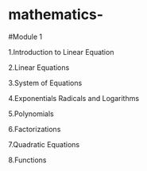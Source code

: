 # mathematics-
#Module 1

1.Introduction to Linear Equation

2.Linear Equations

3.System of Equations

4.Exponentials Radicals and Logarithms

5.Polynomials

6.Factorizations

7.Quadratic Equations

8.Functions
